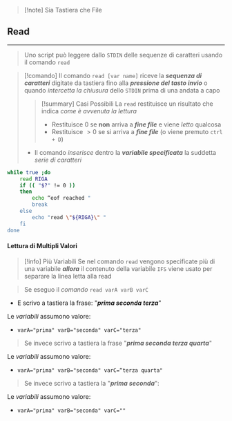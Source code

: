 >[!note] Sia Tastiera che File
## Read
---
>Uno script può leggere dallo `STDIN` delle sequenze di caratteri usando il comando `read`

>[!comando]
>Il comando `read [var name]` riceve la ***sequenza di caratteri*** digitate da tastiera fino alla ***pressione del tasto invio*** o quando *intercetta la chiusura* dello `STDIN` prima di una andata a capo
>>[!summary] Casi Possibili
>>La `read` restituisce un risultato che indica *come è avvenuta la lettura*
>>- Restituisce $0$ se **non** arriva a ***fine file*** e viene *letto* qualcosa
>>- Restituisce $>0$ se si arriva a ***fine file*** (o viene premuto `ctrl + D`)
>- Il comando *inserisce* dentro la ***variabile specificata*** la suddetta *serie di caratteri*

``` bash
while true ;do 
	read RIGA 
	if (( "$?" != 0 )) 
	then 
		echo “eof reached " 
		break 
	else 
		echo "read \"${RIGA}\" " 
	fi 
done
```

#### Lettura di Multipli Valori
>[!info] Più Variabili
>Se nel comando `read` vengono specificate più di una variabile ***allora***
>il contenuto della variabile `IFS` viene usato per separare la linea letta alla read

>Se eseguo il *comando* `read varA varB varC` 

- E scrivo a tastiera la frase: "***prima seconda terza***"

Le *variabili* assumono valore:
- `varA="prima" varB="seconda" varC="terza"`

>Se invece scrivo a tastiera la frase "***prima seconda terza quarta***"

Le *variabili* assumono valore:
- `varA="prima" varB="seconda" varC=“terza quarta"`

>Se invece scrivo a tastiera la "***prima seconda***":

Le *variabili* assumono valore:
- `varA="prima" varB="seconda" varC=""`
